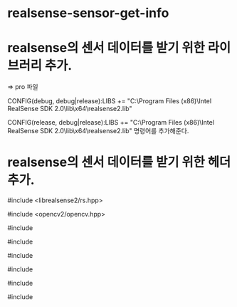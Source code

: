 # realsense-sensor-get-info

# realsense의 센서 데이터를 받기 위한 라이브러리 추가.
=> pro 파일

CONFIG(debug, debug|release):LIBS += "C:\Program Files (x86)\Intel RealSense SDK 2.0\lib\x64\realsense2.lib"

CONFIG(release, debug|release):LIBS += "C:\Program Files (x86)\Intel RealSense SDK 2.0\lib\x64\realsense2.lib"
명령어를 추가해준다.

# realsense의 센서 데이터를 받기 위한 헤더 추가.

#include <librealsense2/rs.hpp>

#include <opencv2/opencv.hpp>

#include <QTimer>
  
#include <map>
  
#include <chrono>
  
#include <mutex>
  
#include <thread>
  
#include <string>
  
  
